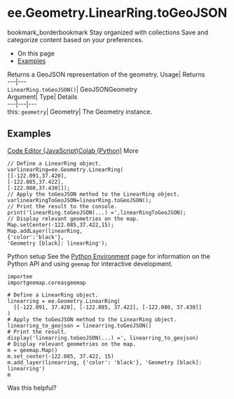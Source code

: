  
#  ee.Geometry.LinearRing.toGeoJSON 
bookmark_borderbookmark Stay organized with collections  Save and categorize content based on your preferences.
  * On this page
  * [Examples](https://developers.google.com/earth-engine/apidocs/ee-geometry-linearring-togeojson#examples)


Returns a GeoJSON representation of the geometry. 
Usage| Returns  
---|---  
`LinearRing.toGeoJSON()`| GeoJSONGeometry  
Argument| Type| Details  
---|---|---  
this: `geometry`| Geometry| The Geometry instance.  
## Examples
[Code Editor (JavaScript)](https://developers.google.com/earth-engine/apidocs/ee-geometry-linearring-togeojson#code-editor-javascript-sample)[Colab (Python)](https://developers.google.com/earth-engine/apidocs/ee-geometry-linearring-togeojson#colab-python-sample) More
```
// Define a LinearRing object.
varlinearRing=ee.Geometry.LinearRing(
[[-122.091,37.420],
[-122.085,37.422],
[-122.080,37.430]]);
// Apply the toGeoJSON method to the LinearRing object.
varlinearRingToGeoJSON=linearRing.toGeoJSON();
// Print the result to the console.
print('linearRing.toGeoJSON(...) =',linearRingToGeoJSON);
// Display relevant geometries on the map.
Map.setCenter(-122.085,37.422,15);
Map.addLayer(linearRing,
{'color':'black'},
'Geometry [black]: linearRing');
```
Python setup
See the [ Python Environment](https://developers.google.com/earth-engine/guides/python_install) page for information on the Python API and using `geemap` for interactive development.
```
importee
importgeemap.coreasgeemap
```
```
# Define a LinearRing object.
linearring = ee.Geometry.LinearRing(
  [[-122.091, 37.420], [-122.085, 37.422], [-122.080, 37.430]]
)
# Apply the toGeoJSON method to the LinearRing object.
linearring_to_geojson = linearring.toGeoJSON()
# Print the result.
display('linearring.toGeoJSON(...) =', linearring_to_geojson)
# Display relevant geometries on the map.
m = geemap.Map()
m.set_center(-122.085, 37.422, 15)
m.add_layer(linearring, {'color': 'black'}, 'Geometry [black]: linearring')
m
```

Was this helpful?

